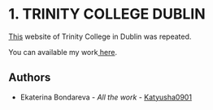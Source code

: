 <h1>1. TRINITY COLLEGE DUBLIN </h1>
<p><a href="https://www.tcd.ie/">This</a> website of Trinity College in Dublin was repeated. </p>
<p>You can available my work<a href="https://katyusha0901.github.io/trinity-college-website/"> here</a>. </p>

<h2>Authors</h2>
<ul><li> Ekaterina Bondareva - <i>All the work</i> -  <a href="https://github.com/Katyusha0901">Katyusha0901</li></ul>
